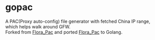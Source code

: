 # gopac

A PAC(Proxy auto-config) file generator with fetched China IP range,   
which helps walk around GFW.   
Forked from [Flora_Pac][] and ported [Flora_Pac][] to Golang.


[Flora_Pac]: https://github.com/Leask/Flora_Pac
